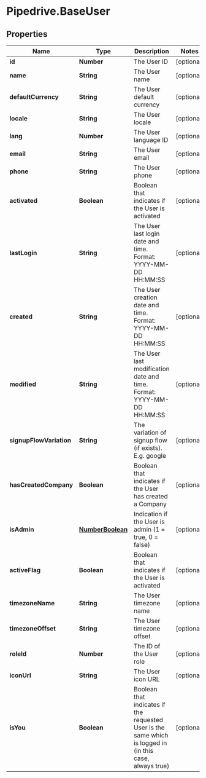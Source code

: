 # Pipedrive.BaseUser

## Properties

Name | Type | Description | Notes
------------ | ------------- | ------------- | -------------
**id** | **Number** | The User ID | [optional] 
**name** | **String** | The User name | [optional] 
**defaultCurrency** | **String** | The User default currency | [optional] 
**locale** | **String** | The User locale | [optional] 
**lang** | **Number** | The User language ID | [optional] 
**email** | **String** | The User email | [optional] 
**phone** | **String** | The User phone | [optional] 
**activated** | **Boolean** | Boolean that indicates if the User is activated | [optional] 
**lastLogin** | **String** | The User last login date and time. Format: YYYY-MM-DD HH:MM:SS | [optional] 
**created** | **String** | The User creation date and time. Format: YYYY-MM-DD HH:MM:SS | [optional] 
**modified** | **String** | The User last modification date and time. Format: YYYY-MM-DD HH:MM:SS | [optional] 
**signupFlowVariation** | **String** | The variation of signup flow (if exists). E.g. google | [optional] 
**hasCreatedCompany** | **Boolean** | Boolean that indicates if the User has created a Company | [optional] 
**isAdmin** | [**NumberBoolean**](NumberBoolean.md) | Indication if the User is admin (1 &#x3D; true, 0 &#x3D; false) | [optional] 
**activeFlag** | **Boolean** | Boolean that indicates if the User is activated | [optional] 
**timezoneName** | **String** | The User timezone name | [optional] 
**timezoneOffset** | **String** | The User timezone offset | [optional] 
**roleId** | **Number** | The ID of the User role | [optional] 
**iconUrl** | **String** | The User icon URL | [optional] 
**isYou** | **Boolean** | Boolean that indicates if the requested User is the same which is logged in (in this case, always true) | [optional] 


